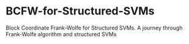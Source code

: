# BCFW-for-Structured-SVMs
Block Coordinate Frank-Wolfe for Structured SVMs. A journey through Frank-Wolfe algorithm and structured SVMs
